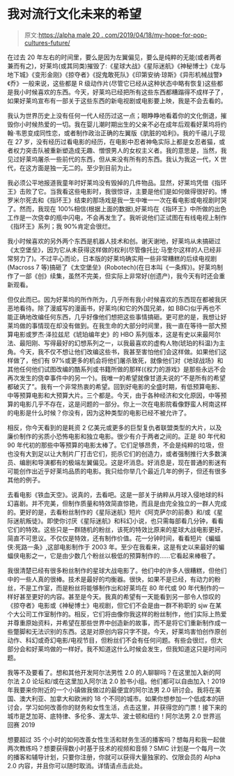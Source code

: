 # 我对流行文化未来的希望

> 原文:[https://alpha male 20 . com/2019/04/18/my-hope-for-pop-cultures-future/](https://alphamale20.com/2019/04/18/my-hope-for-pop-cultures-future/)

在过去 20 年左右的时间里，要么是因为左翼偏见，要么是纯粹的无能(或者两者兼而有之)，好莱坞(或其同类)摧毁了:《星球大战》《星际迷航》《神秘博士》《龙与地下城》《变形金刚》《掠夺者》《捉鬼敢死队》《印第安纳·琼斯》《异形机械战警》《乔》一般来说，这些都是 R 级动作片(尽管它已经从这种状态中略有恢复)这些都是我小时候喜欢的东西。今天，好莱坞已经把所有这些东西都糟蹋得不成样子了，如果好莱坞宣布有一部关于这些东西的新电视剧或电影要上映，我是不会去看的。

我认为世界历史上没有任何一代人经历过这一点；眼睁睁地看着你的文化倒退，摧毁你小时候热爱的一切。我在婴儿潮时期出生的父亲不必在成年后观看好莱坞将约翰·韦恩变成同性恋，或者制作政治正确的左翼版《肮脏的哈利》。我的千禧儿子现在 27 岁，没有经历过看电影的经历，在电影中忍者神龟实际上都是女忍者猫，或者权力突击队被重新塑造成无趣、憎恨男人的女权主义者。我的意思是，当然，我见过好莱坞屠杀一些前代的东西，但从来没有所有的东西。我认为我这一代，X 世代，在这方面是独一无二的。至少到目前为止。

我必须公平地报道我童年时好莱坞没有毁掉的几件物品。显然，好莱坞凭借《指环王》击败了它。当我看这些电影时，我很惊讶，主要是他们是如何做得很好的。博罗米尔死去和《指环王》结束的那场戏是我一生中唯一一次在看电影或电视剧时哭了。然而，我现在 100%相信(根据上面的数据),好莱坞在《指环王》中所做的出色工作是一次侥幸的瓶中闪电，不会再发生了。我听说他们正试图在有线电视上制作《指环王》系列；我 90%肯定会很烂。

我小时候喜欢的另外两个东西是机器人技术和创。谢天谢地，好莱坞从未搞砸过《太空堡垒》，因为它从未获得这样做的权利(尽管像托比·马奎尔这样的人已经非常努力了)。不过平心而论，日本版的好莱坞确实用一些非常糟糕的后续电视剧(Macross 7 等)搞砸了《太空堡垒》(Robotech)(在日本叫《一条辉》)。好莱坞制作了一部《创》续集，虽然不完美，但实际上非常好(创遗产)，我今天有时还会重新观看。

但仅此而已。因为好莱坞的所作所为，几乎所有我小时候喜欢的东西现在都被我厌恶地看待。除了漫威写的漫画书，好莱坞(和它的外国兄弟，如 BBC)似乎再也不能正确地改编任何东西，几乎好像他们想把这些事情搞砸。更可悲的是，我想让好莱坞做的事情现在却没有做到。在我生命的大部分时间里，我一直在等待一部大预算电影或罗杰·泽拉兹尼《琥珀编年史》的 HBO 系列版本，这是有史以来最阿尔法、最阳刚、写得最好的幻想系列之一，以我最喜欢的虚构人物(琥珀的科温)为主角。今天，我不仅不想让他们改编这些书，我甚至害怕他们会这样做。如果他们这样做了，他们有 97%或更多的机会将他们屠杀致死，就像他们对《地球战场》和其他任何他们试图改编的酷系列或书籍所做的那样(《权力的游戏》是那些永远不会再次发生的侥幸事件中的另一个)。我唯一的希望就像甘道夫说的“不是所有的希望都破灭了”。我有一个非常热衷的希望。回到好电影的全盛时期，有低预算电影、中等预算电影和大预算大片。三个都是。今天，由于各种经济和文化原因，中等预算的电影几乎不存在，这是问题的一部分。你上一次在电影院看像野蛮人柯南这样的电影是什么时候？你没有，因为这种类型的电影已经不被允许了。

相反，你今天看到的是耗资 2 亿美元或更多的巨型复仇者联盟类型的大片，以及廉价制作的劣质小恐怖电影和独立电影。很少有介于两者之间的。正是 80 年代和 90 年代初的那些中等预算的电影太棒了。它们足够昂贵，不会是纯粹的垃圾，但也没有大到足以让大制片厂打击它们，扼杀它们的创造力，或者强制推行大多数演员、编剧和导演都有的极端左翼偏见。这是坏消息。好消息是，现在普通的影迷有可能创作出近乎好莱坞品质的电影。我只给你举几个最近几年的例子，但还有很多其他的例子。

去看电影《铁血天空》。说真的，去看吧。这是一部关于纳粹从月球入侵地球的科幻喜剧。并不完美，但制作质量和特效简直惊艳，而且是由完全独立的一群人完成的。更好的是，去看粉丝制作的《星际迷航》短片《阿克萨尔的前奏》和/或《星际迷航叛徒》。即使你讨厌《星际迷航》和科幻小说，也只需每部看几分钟，看看它们的特效。这些只是一群随机的粉丝，该死的特效比原来的星球大战电影更好。简直不可思议。不仅仅是特效，还有制作价值。花一分钟时间，看看短片《蝙蝠侠:死路一条》,这部电影制作于 2003 年。至少在我看来，这是有史以来最好的蝙蝠侠电影之一，它是由少数几个粉丝以极低的预算制作的……它看起来棒极了。

我很清楚已经有很多粉丝制作的星球大战电影了。他们中的许多人很糟糕，但他们中的一些人真的很棒。技术是最好的均衡器。很快，如果不是已经，有动力的粉丝，不是工作室，而是粉丝将能够制作出和好莱坞在 80 年代或 90 年代制作的一样好甚至更好的内容。甚至是今天。我真的希望有一天能看到另一部令人惊叹的《掠夺者》电影或《神秘博士》电视剧，但它们不会是由一群不称职的 sjw 在某个大公司工作室制作的。相反，它们将由像你我这样的粉丝制作，他们实际上热爱并尊重原始资料，并希望在那些世界中创造新的故事，而不是将它们重新制作成一些蹩脚和无法识别的东西。这是对原创内容只字不提。今天，好莱坞害怕创作原创动作、科幻或奇幻电影/电视节目，但粉丝们不会有任何问题。有些会很烂，但大部分会和好莱坞做的一样好。我不知道这什么时候会发生，但我知道这只是时间问题。

我等不及要看了。想和其他开发阿尔法男性 2.0 的人聊聊吗？在这里加入新的阿尔法 2.0 论坛和/或在这里加入阿尔法 2.0 脸书小组。他们都可以自由加入！2019 年我要来你附近的一个小镇做我做过的最便宜的阿尔法男 2.0 研讨会。我将在美国、澳大利亚、加拿大和欧洲的 18 个不同的城市。如果你想参加一个低成本的研讨会，学习如何改善你的财务和女性生活，点击这里，并获得您的门票！接下来的城市是芝加哥、底特律、多伦多、渥太华、波士顿和纽约！阿尔法男 2.0 世界巡回赛 2019

想要超过 35 个小时的如何改善女性生活和财务生活的播客吗？想每月和我一起做两次教练吗？想要获得数小时基于技术的视频和音频？SMIC 计划是一个每月一次的播客和辅导计划，只要你注册，你就可以获得大量独家的、仅限会员的 Alpha 2.0 内容，并且你可以随时取消。详情请点击此处。
